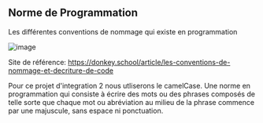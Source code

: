 ## Norme de Programmation

Les différentes conventions de nommage qui existe en programmation

![image](https://github.com/Brocolioze/Alawan/assets/49524886/b7477cb0-3035-4b47-aacd-b07c320165ba)

Site de référence:
https://donkey.school/article/les-conventions-de-nommage-et-decriture-de-code

Pour ce projet d'integration 2 nous utliserons le camelCase. Une norme en programmation qui consiste à écrire des mots ou des phrases composés de telle sorte que chaque mot ou abréviation au milieu de la phrase 
commence par une majuscule, sans espace ni ponctuation.


